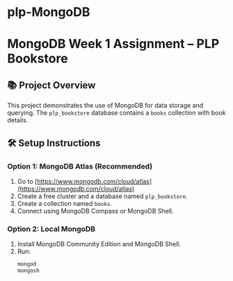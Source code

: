 # plp-MongoDB
# MongoDB Week 1 Assignment – PLP Bookstore

## 📚 Project Overview
This project demonstrates the use of MongoDB for data storage and querying. The `plp_bookstore` database contains a `books` collection with book details.

## 🛠️ Setup Instructions

### Option 1: MongoDB Atlas (Recommended)
1. Go to [https://www.mongodb.com/cloud/atlas](https://www.mongodb.com/cloud/atlas)
2. Create a free cluster and a database named `plp_bookstore`.
3. Create a collection named `books`.
4. Connect using MongoDB Compass or MongoDB Shell.

### Option 2: Local MongoDB
1. Install MongoDB Community Edition and MongoDB Shell.
2. Run:
   ```bash
   mongod
   mongosh

